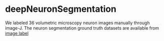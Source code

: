 # deepNeuronSegmentation
We labeled 36 volumetric microscopy neuron images manually through image-J. The neuron segmentation ground truth datasets are available from [image label](https://drive.google.com/drive/folders/16YAaWTjSSBBPTHcQUVFnv1N8bXWTmSPy?usp=sharing)
